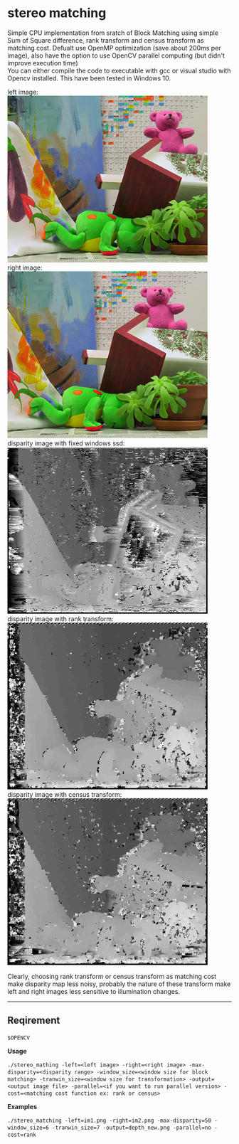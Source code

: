 stereo matching 
==========
Simple CPU implementation from sratch of Block Matching using simple Sum of Square difference, rank transform and census transform as matching cost. Defualt use OpenMP optimization (save about 200ms per image), also have the option to use OpenCV parallel computing (but didn't improve execution time)  
You can either compile the code to executable with gcc or visual studio with Opencv installed. This have been tested in Windows 10.    

left image:  
![image](im1.png)  
right image:  
![image](im2.png)  
disparity image with fixed windows ssd:  
![image](depth.png)  
disparity image with rank transform:  
![image](depth_rank.png)  
disparity image with census transform:  
![image](depth_census.png)  

Clearly, choosing rank transform or census transform as matching cost make disparity map less noisy, probably the nature of these transform make left and right images less sensitive to illumination changes.  

---
## Reqirement 

    $OPENCV

**Usage**

    ./stereo_mathing -left=<left image> -right=<right image> -max-disparity=<disparity range> -window_size=<window size for block matching> -tranwin_size=<window size for transformation> -output=<output image file> -parallel=<if you want to run parallel version> -cost=<matching cost function ex: rank or census>

**Examples**

    ./stereo_matching -left=im1.png -right=im2.png -max-disparity=50 -window_size=6 -tranwin_size=7 -output=depth_new.png -parallel=no -cost=rank


